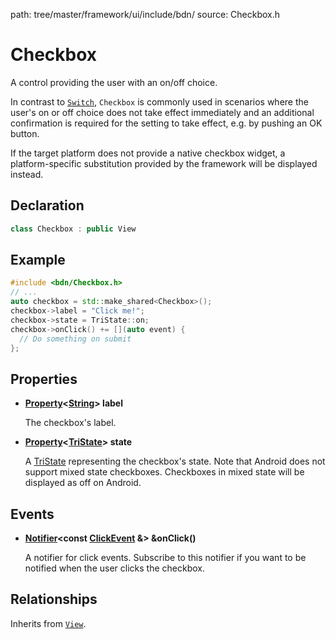 path: tree/master/framework/ui/include/bdn/
source: Checkbox.h

# Checkbox

A control providing the user with an on/off choice.

In contrast to [`Switch`](switch.md), `Checkbox` is commonly used in scenarios where the user's on or off choice does not take effect immediately and an additional confirmation is required for the setting to take effect, e.g. by pushing an OK button.

If the target platform does not provide a native checkbox widget, a platform-specific substitution provided by the framework will be displayed instead.

## Declaration

```C++
class Checkbox : public View
```

## Example

```C++
#include <bdn/Checkbox.h>
// ...
auto checkbox = std::make_shared<Checkbox>();
checkbox->label = "Click me!";
checkbox->state = TriState::on;
checkbox->onClick() += [](auto event) {
  // Do something on submit
};
```

## Properties

* **[Property](../foundation/property.md)<[String](../foundation/string.md)\> label**
	
	The checkbox's label.

* **[Property](../foundation/property.md)<[TriState](tri_state.md)\> state**
	
	A [TriState](tri_state.md) representing the checkbox's state. Note that Android does not support mixed state checkboxes. Checkboxes in mixed state will be displayed as off on Android.

## Events

* **[Notifier](../foundation/notifier.md)<const [ClickEvent](click_event.md) &\> &onClick()**

	A notifier for click events. Subscribe to this notifier if you want to be notified when the user clicks the checkbox.

## Relationships

Inherits from [`View`](view.md).

